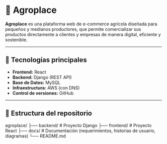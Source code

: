 # 🌱 Agroplace

**Agroplace** es una plataforma web de e-commerce agrícola diseñada para pequeños y medianos productores, que permite comercializar sus productos directamente a clientes y empresas de manera digital, eficiente y sostenible.

---

## 🚀 Tecnologías principales
- **Frontend:** React
- **Backend:** Django (REST API)
- **Base de Datos:** MySQL
- **Infraestructura:** AWS (con DNS)
- **Control de versiones:** GitHub

---

## 📂 Estructura del repositorio
agroplace/
├── backend/ # Proyecto Django
├── frontend/ # Proyecto React
├── docs/ # Documentación (requerimientos, historias de usuario, diagramas)
└── README.md
